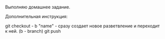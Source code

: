 Выполняю домашнее задание.

Дополнительная инструкция:

git checkout - b "name" - сразу создает новое разветвление и переходит к ней.
(b - branch)
git push 